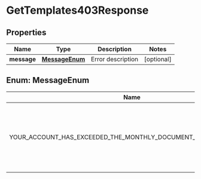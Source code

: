 

# GetTemplates403Response


## Properties

| Name | Type | Description | Notes |
|------------ | ------------- | ------------- | -------------|
|**message** | [**MessageEnum**](#MessageEnum) | Error description |  [optional] |



## Enum: MessageEnum

| Name | Value |
|---- | -----|
| YOUR_ACCOUNT_HAS_EXCEEDED_THE_MONTHLY_DOCUMENT_GENERATION_LIMIT_ | &quot;Your account has exceeded the monthly document generation limit.&quot; |



